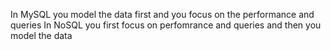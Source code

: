 In MySQL you model the data first and you focus on the performance and queries
In NoSQL you first focus on perfomrance and queries and then you model the data
